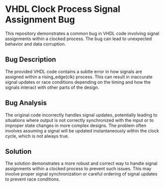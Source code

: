 # VHDL Clock Process Signal Assignment Bug
This repository demonstrates a common bug in VHDL code involving signal assignments within a clocked process.  The bug can lead to unexpected behavior and data corruption.

## Bug Description
The provided VHDL code contains a subtle error in how signals are assigned within a rising_edge(clk) process.  This can result in inaccurate signal updates or race conditions depending on the timing and how the signals interact with other parts of the design.

## Bug Analysis
The original code incorrectly handles signal updates, potentially leading to situations where output is not correctly synchronized with the input or to improper state changes in more complex designs.   The problem often involves assuming a signal will be updated instantaneously within the clock cycle, which is not always true.

## Solution
The solution demonstrates a more robust and correct way to handle signal assignments within a clocked process to prevent such issues.  This may involve proper signal synchronization or careful ordering of signal updates to prevent race conditions.
